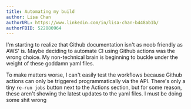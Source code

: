 ```yaml
---
title: Automating my build
author: Lisa Chan
authorURL: https://www.linkedin.com/in/lisa-chan-b448ab1b/
authorFBID: 522880964
---
```


I'm starting to realize that Github documentation isn't as noob friendly as AWS' is. Maybe deciding to automate CI using Github actions was the wrong choice. My non-technical brain is beginning to buckle under the weight of these goddamn yaml files.

<!--truncate-->

To make matters worse, I can't easily test the workflows because Github actions can only be triggered programmatically via the API. There's only a tiny `re-run jobs` button next to the Actions section, but for some reason, these aren't showing the latest updates to the yaml files. I must be doing some shit wrong 